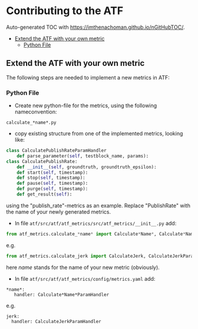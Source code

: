 # Contributing to the ATF
Auto-generated TOC with https://imthenachoman.github.io/nGitHubTOC/.
- [Extend the ATF with your own metric](#extend-the-atf-with-your-own-metric)
  - [Python File](#python-file)

## Extend the ATF with your own metric
The following steps are needed to implement a new metrics in ATF:
### Python File
- Create new python-file for the metrics, using the following nameconvention:
```
calculate_*name*.py
```
- copy existing structure from one of the implemented metrics, looking like:
```python
class CalculatePublishRateParamHandler
    def parse_parameter(self, testblock_name, params):
class CalculatePublishRate:
    def __init__(self, groundtruth, groundtruth_epsilon):
    def start(self, timestamp):
    def stop(self, timestamp):
    def pause(self, timestamp):
    def purge(self, timestamp):
    def get_result(self):
```
  using the "publish\_rate"-metrics as an example. Replace "PublishRate" with the name of your newly generated metrics.
- In file ```atf/src/atf/atf_metrics/src/atf_metrics/__init__.py``` add:
```python
from atf_metrics.calculate_*name* import Calculate*Name*, Calculate*Name*ParamHandler
```
  e.g.
```python
from atf_metrics.calculate_jerk import CalculateJerk, CalculateJerkParamHandler
```
  here *name* stands for the name of your new metric (obviously).
  
- In file ```atf/src/atf/atf_metrics/config/metrics.yaml``` add:
```
*name*:
   handler: Calculate*Name*ParamHandler
```
  e.g.
```
jerk:
  handler: CalculateJerkParamHandler
```
